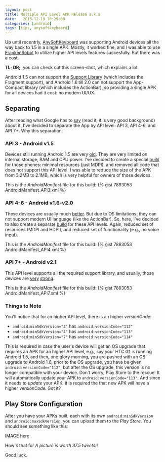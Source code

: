 ```yaml
---
layout: post
title: Multiple API Level APK Release a.k.a 
date:   2013-12-10 10:29:00
categories: [android]
tags: [tips, anysoftkeyboard]
---
```

Up until recentrly, [AnySoftKeyboard](http://anysoftkeyboard.github.io) was supporting Android devices all the way back to 1.5 in a single APK.
Mostly, it worked fine, and I was able to use [FrankenRobot](http://evendanan.net/2011/04/Backward-compatibility-in-Android-OR-How-I-made-a-2-2-Android-APK-run-under-1-5/)
to utilize higher API levels features succesfully. But there was a cost.

**TL; DR;**, you can check out this screen-shot, which explains a lot.

Android 1.5 can not support the [Support Library](http://developer.android.com/tools/support-library/index.html) (which includes the Fragment support), and Android 1.6 till 2.0 can not support
the App-Compact library (which includes the ActionBar), so providing a single APK for all devices had it cost: no modern UI/UX.

## Separating ##
After reading what Google has to [say](http://developer.android.com/google/play/publishing/multiple-apks.html) (read it, it is very good background) about it, 
I've decided to separate the App by API level: API 3, API 4-6, and API 7+. Why this separation:

### API 3 - Android v1.5 ###
Devices still running Android 1.5 are very [old](http://en.wikipedia.org/wiki/HTC_Dream). They are very limited on internal storage, RAM and CPU power.
I've decided to create a special [build](https://github.com/AnySoftKeyboard/AnySoftKeyboard/tree/API3) for those phones: minimal resources (just MDPI), and removed all code that does not support this API level.
I was able to reduce the size of the APK from 3.2MB to 2.1MB, which is very helpful for owners of those devices.

This is the _AndroidManifest_ file for this build:
{% gist 7893053 AndroidManifest_API3.xml %}

### API 4-6 - Android v1.6-v2.0 ###
These devices are usually much [better](http://en.wikipedia.org/wiki/Motorola_Droid). But due to OS limitations, they can not support
modern UI language (like the ActionBar). So, here, I've decided to also create a separate [build](https://github.com/AnySoftKeyboard/AnySoftKeyboard/tree/API4_6) for these API levels. 
Again, reduced set of resources (MDPI and HDPI), and reduced set of functionality (e.g., no voice input).

This is the _AndroidManifest_ file for this build:
{% gist 7893053 AndroidManifest_API4.xml %}

### API 7+ - Android v2.1 ###
This API level supports all the required support library, and usually, those devices are [very](http://en.wikipedia.org/wiki/Samsung_Galaxy_S_II) [strong](http://en.wikipedia.org/wiki/Nexus_4).

This is the _AndroidManifest_ file for this build:
{% gist 7893053 AndroidManifest_API7.xml %}

### Things to Note ###
You'll notice that for an higher API level, there is an higher _versionCode_:
 * ```android:minSdkVersion="3"``` has ```android:versionCode="112"```
 * ```android:minSdkVersion="4"``` has ```android:versionCode="113"```
 * ```android:minSdkVersion="7"``` has ```android:versionCode="114"```
 
This is required in case the user's device will get an OS upgrade that requires an APK for an higher API level, 
e.g., say your HTC G1 is running Android 1.5, and then, one glory morning, you are pushed with an OS upgrade to Android 1.6,
prior to the OS upgrade, you have be given ```android:versionCode="112"```, but after the OS upgrade, this version is no longer compatible with your device.
Don't worry, Play Store to the rescue! It will automatically update your APK to ```android:versionCode="113"```. And since it needs to _update_
your APK, it is required the that new APK will have a higher _versionCode_. Got it?

## Play Store Configuration ##
After you have your APKs built, each with its own ```android:minSdkVersion``` and ```android:maxSdkVersion```, you can upload them to the _Play Store_.
You should see something like this:

IMAGE here

How's that for _A picture is worth 37.5 tweets!_!

Good luck.


